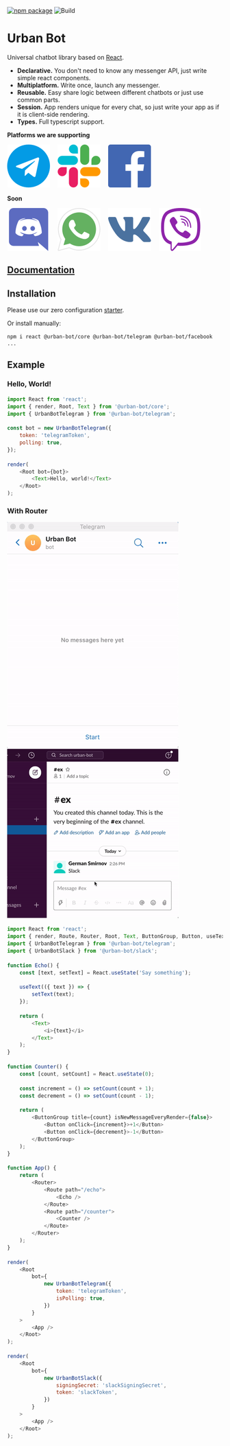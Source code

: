 [![npm package](https://img.shields.io/npm/v/@urban-bot/core?logo=npm&style=flat-square)](https://www.npmjs.com/package/@urban-bot/core)
![Build](https://github.com/urban-bot/urban-bot/workflows/Node.js%20CI/badge.svg)
# Urban Bot

Universal chatbot library based on [React](https://github.com/facebook/react).

* **Declarative.** You don't need to know any messenger API, just write simple react components.
* **Multiplatform.** Write once, launch any messenger.
* **Reusable.** Easy share logic between different chatbots or just use common parts.
* **Session.** App renders unique for every chat, so just write your app as if it is client-side rendering.
* **Types.** Full typescript support.

**Platforms we are supporting**

[![](https://raw.githubusercontent.com/urban-bot/urban-bot/1a53c6f3107bd4a40d00f17adadcab2838d6b2e2/files/telegram-logo.svg)](https://telegram.org/)
 [![](https://raw.githubusercontent.com/urban-bot/urban-bot/1a53c6f3107bd4a40d00f17adadcab2838d6b2e2/files/slack-logo.svg)](https://slack.com/)
 [![](https://raw.githubusercontent.com/urban-bot/urban-bot/1a53c6f3107bd4a40d00f17adadcab2838d6b2e2/files/facebook-logo.svg)](https://www.messenger.com/)


**Soon**

[![](https://raw.githubusercontent.com/urban-bot/urban-bot/1a53c6f3107bd4a40d00f17adadcab2838d6b2e2/files/discord-logo.svg)](https://www.discord.com/)
 [![](https://raw.githubusercontent.com/urban-bot/urban-bot/97a13c34a623ac076190eb39a2d55e033dc705d2/files/whatsapp-logo.svg)](https://www.whatsapp.com/)
 [![](https://raw.githubusercontent.com/urban-bot/urban-bot/1a53c6f3107bd4a40d00f17adadcab2838d6b2e2/files/vk-logo.svg)](https://www.vk.com/)
 [![](https://raw.githubusercontent.com/urban-bot/urban-bot/1a53c6f3107bd4a40d00f17adadcab2838d6b2e2/files/viber-logo.svg)](https://www.viber.com/)

## [Documentation](https://github.com/urban-bot/urban-bot/blob/master/docs/DOCS.md)

## Installation
Please use our zero configuration [starter](https://github.com/urban-bot/urban-bot-starter).

Or install manually:
```shell
npm i react @urban-bot/core @urban-bot/telegram @urban-bot/facebook ...
```
## Example
### Hello, World!
```javascript
import React from 'react';
import { render, Root, Text } from '@urban-bot/core';
import { UrbanBotTelegram } from '@urban-bot/telegram';

const bot = new UrbanBotTelegram({
    token: 'telegramToken',
    polling: true,
});

render(
    <Root bot={bot}>
        <Text>Hello, world!</Text>
    </Root>
);
```

### With Router
![](https://raw.githubusercontent.com/urban-bot/urban-bot/master/files/telegram-gif.gif)
![](https://raw.githubusercontent.com/urban-bot/urban-bot/master/files/slack-gif.gif)
```javascript
import React from 'react';
import { render, Route, Router, Root, Text, ButtonGroup, Button, useText } from '@urban-bot/core';
import { UrbanBotTelegram } from '@urban-bot/telegram';
import { UrbanBotSlack } from '@urban-bot/slack';

function Echo() {
    const [text, setText] = React.useState('Say something');

    useText(({ text }) => {
        setText(text);
    });

    return (
        <Text>
            <i>{text}</i>
        </Text>
    );
}

function Counter() {
    const [count, setCount] = React.useState(0);

    const increment = () => setCount(count + 1);
    const decrement = () => setCount(count - 1);

    return (
        <ButtonGroup title={count} isNewMessageEveryRender={false}>
            <Button onClick={increment}>+1</Button>
            <Button onClick={decrement}>-1</Button>
        </ButtonGroup>
    );
}

function App() {
    return (
        <Router>
            <Route path="/echo">
                <Echo />
            </Route>
            <Route path="/counter">
                <Counter />
            </Route>
        </Router>
    );
}

render(
    <Root
        bot={
            new UrbanBotTelegram({
                token: 'telegramToken',
                isPolling: true,
            })
        }
    >
        <App />
    </Root>
);

render(
    <Root
        bot={
            new UrbanBotSlack({
                signingSecret: 'slackSigningSecret',
                token: 'slackToken',
            })
        }
    >
        <App />
    </Root>
);
```
